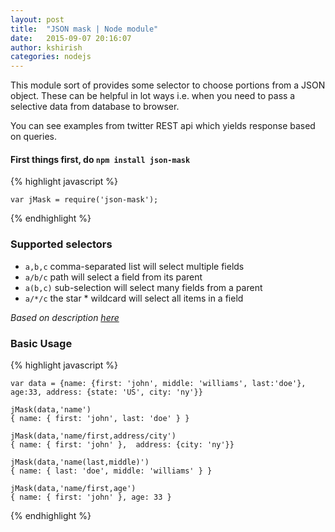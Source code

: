 ```yaml
---
layout: post
title:  "JSON mask | Node module"
date:   2015-09-07 20:16:07
author: kshirish
categories: nodejs
---
```


This module sort of provides some selector to choose portions from a JSON object. These can be helpful in lot ways i.e. when you need to pass a selective data from database to browser.

You can see examples from twitter REST api which yields response based on queries.

#### First things first, do `npm install json-mask`    

{% highlight javascript %}

    var jMask = require('json-mask');

{% endhighlight %}


### Supported selectors 

- `a,b,c` comma-separated list will select multiple fields
- `a/b/c` path will select a field from its parent
- `a(b,c)` sub-selection will select many fields from a parent
- `a/*/c` the star * wildcard will select all items in a field

*Based on description [here](https://github.com/nemtsov/json-mask)*

### Basic Usage
{% highlight javascript %}

    var data = {name: {first: 'john', middle: 'williams', last:'doe'}, age:33, address: {state: 'US', city: 'ny'}}

    jMask(data,'name')
    { name: { first: 'john', last: 'doe' } }

    jMask(data,'name/first,address/city')
    { name: { first: 'john' },  address: {city: 'ny'}}

    jMask(data,'name(last,middle)')
    { name: { last: 'doe', middle: 'williams' } }

    jMask(data,'name/first,age')
    { name: { first: 'john' }, age: 33 }
{% endhighlight %}










